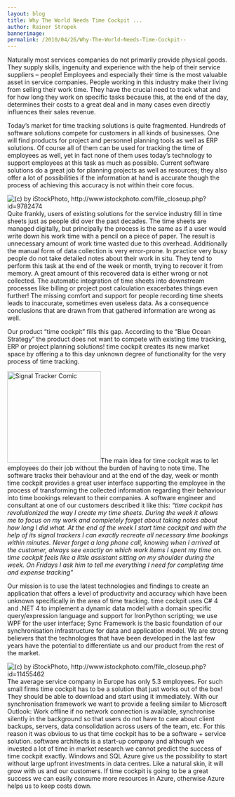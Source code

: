 ```yaml
---
layout: blog
title: Why The World Needs Time Cockpit ... 
author: Rainer Stropek
bannerimage: 
permalink: /2010/04/26/Why-The-World-Needs-Time-Cockpit--
---
```


<p xmlns="http://www.w3.org/1999/xhtml">Naturally most services companies do not primarily provide physical goods. They supply skills, ingenuity and experience with the help of their service suppliers – people! Employees and especially their time is the most valuable asset in service companies. People working in this industry make their living from selling their work time. They have the crucial need to track what and for how long they work on specific tasks because this, at the end of the day, determines their costs to a great deal and in many cases even directly influences their sales revenue.</p><p xmlns="http://www.w3.org/1999/xhtml">Today’s market for time tracking solutions is quite fragmented. Hundreds of software solutions compete for customers in all kinds of businesses. One will find products for project and personnel planning tools as well as ERP solutions. Of course all of them can be used for tracking the time of employees as well, yet in fact none of them uses today’s technology to support employees at this task as much as possible. Current software solutions do a great job for planning projects as well as resources; they also offer a lot of possibilities if the information at hand is accurate though the process of achieving this accuracy is not within their core focus.</p><p xmlns="http://www.w3.org/1999/xhtml">
  <img class="floatLeft" alt="(c) by iStockPhoto, http://www.istockphoto.com/file_closeup.php?id=9782474" src="{{site.baseurl}}/images/blog/2010/04/iStock_000009782474XSmall_silver_computer_with_adhesive_notes.jpg" />Quite frankly, users of existing solutions for the service industry fill in time sheets just as people did over the past decades. The time sheets are managed digitally, but principally the process is the same as if a user would write down his work time with a pencil on a piece of paper. The result is unnecessary amount of work time wasted due to this overhead. Additionally the manual form of data collection is very error-prone. In practice very busy people do not take detailed notes about their work in situ. They tend to perform this task at the end of the week or month, trying to recover it from memory. A great amount of this recovered data is either wrong or not collected. The automatic integration of time sheets into downstream processes like billing or project post calculation exacerbates things even further! The missing comfort and support for people recording time sheets leads to inaccurate, sometimes even useless data. As a consequence conclusions that are drawn from that gathered information are wrong as well.</p><p xmlns="http://www.w3.org/1999/xhtml">Our product “time cockpit” fills this gap. According to the “Blue Ocean Strategy” the product does not want to compete with existing time tracking, ERP or project planning solutions! time cockpit creates its new market space by offering a to this day unknown degree of functionality for the very process of time tracking.</p><p xmlns="http://www.w3.org/1999/xhtml">
  <img width="213" height="209" class="floatRight" alt="Signal Tracker Comic" src="{{site.baseurl}}/images/blog/2010/04/SignalTrackerSmall.png" />The main idea for time cockpit was to let employees do their job without the burden of having to note time. The software tracks their behaviour and at the end of the day, week or month time cockpit provides a great user interface supporting the employee in the process of transforming the collected information regarding their behaviour into time bookings relevant to their companies. A software engineer and consultant at one of our customers described it like this: <em>“time cockpit has revolutionized the way I create my time sheets. During the week it allows me to focus on my work and completely forget about taking notes about how long I did what. At the end of the week I start time cockpit and with the help of its signal trackers I can exactly recreate all necessary time bookings within minutes. Never forget a long phone call, knowing when I arrived at the customer, always see exactly on which work items I spent my time on. time cockpit feels like a little assistant sitting on my shoulder during the week. On Fridays I ask him to tell me everything I need for completing time and expense tracking”</em></p><p xmlns="http://www.w3.org/1999/xhtml">Our mission is to use the latest technologies and findings to create an application that offers a level of productivity and accuracy which have been unknown specifically in the area of time tracking. time cockpit uses C# 4 and .NET 4 to implement a dynamic data model with a domain specific query/expression language and support for IronPython scripting; we use WPF for the user interface; Sync Framework is the basic foundation of our synchronisation infrastructure for data and application model. We are strong believers that the technologies that have been developed in the last few years have the potential to differentiate us and our product from the rest of the market.</p><p xmlns="http://www.w3.org/1999/xhtml">
  <img class="floatLeft" alt="(c) by iStockPhoto, http://www.istockphoto.com/file_closeup.php?id=11455462" src="{{site.baseurl}}/images/blog/2010/04/iStock_000011455462XSmall_cloud_computing.jpg" />The average service company in Europe has only 5.3 employees. For such small firms time cockpit has to be a solution that just works out of the box! They should be able to download and start using it immediately. With our synchronisation framework we want to provide a feeling similar to Microsoft Outlook: Work offline if no network connection is available, synchronise silently in the background so that users do not have to care about client backups, servers, data consolidation across users of the team, etc. For this reason it was obvious to us that time cockpit has to be a software + service solution. software architects is a start-up company and although we invested a lot of time in market research we cannot predict the success of time cockpit exactly. Windows and SQL Azure give us the possibility to start without large upfront investments in data centres. Like a natural skin, it will grow with us and our customers. If time cockpit is going to be a great success we can easily consume more resources in Azure, otherwise Azure helps us to keep costs down. </p>